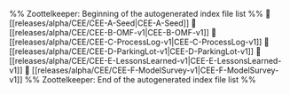 %% Zoottelkeeper: Beginning of the autogenerated index file list  %%
📄 [[releases/alpha/CEE/CEE-A-Seed|CEE-A-Seed]]
📄 [[releases/alpha/CEE/CEE-B-OMF-v1|CEE-B-OMF-v1]]
📄 [[releases/alpha/CEE/CEE-C-ProcessLog-v1|CEE-C-ProcessLog-v1]]
📄 [[releases/alpha/CEE/CEE-D-ParkingLot-v1|CEE-D-ParkingLot-v1]]
📄 [[releases/alpha/CEE/CEE-E-LessonsLearned-v1|CEE-E-LessonsLearned-v1]]
📄 [[releases/alpha/CEE/CEE-F-ModelSurvey-v1|CEE-F-ModelSurvey-v1]]
%% Zoottelkeeper: End of the autogenerated index file list  %%
